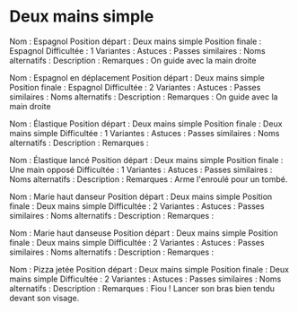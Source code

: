 Deux mains simple
=================

Nom : Espagnol
Position départ : Deux mains simple
Position finale : Espagnol
Difficultée : 1
Variantes :
Astuces : 
Passes similaires : 
Noms alternatifs : 
Description :
Remarques : On guide avec la main droite


Nom : Espagnol en déplacement
Position départ : Deux mains simple
Position finale : Espagnol
Difficultée : 2
Variantes :
Astuces : 
Passes similaires : 
Noms alternatifs : 
Description :
Remarques :  On guide avec la main droite


Nom : Élastique
Position départ : Deux mains simple
Position finale : Deux mains simple
Difficultée : 1
Variantes :
Astuces : 
Passes similaires : 
Noms alternatifs : 
Description :
Remarques :


Nom : Élastique lancé
Position départ : Deux mains simple
Position finale : Une main opposé
Difficultée : 1
Variantes :
Astuces : 
Passes similaires : 
Noms alternatifs : 
Description :
Remarques : Arme l'enroulé pour un tombé.


Nom : Marie haut danseur
Position départ : Deux mains simple
Position finale : Deux mains simple
Difficultée : 2
Variantes :
Astuces : 
Passes similaires : 
Noms alternatifs : 
Description :
Remarques :


Nom : Marie haut danseuse
Position départ : Deux mains simple
Position finale : Deux mains simple
Difficultée : 2
Variantes :
Astuces : 
Passes similaires : 
Noms alternatifs : 
Description :
Remarques :


Nom : Pizza jetée
Position départ : Deux mains simple
Position finale : Deux mains simple
Difficultée : 2
Variantes :
Astuces : 
Passes similaires : 
Noms alternatifs : 
Description :
Remarques : Fiou ! Lancer son bras bien tendu devant son visage.
